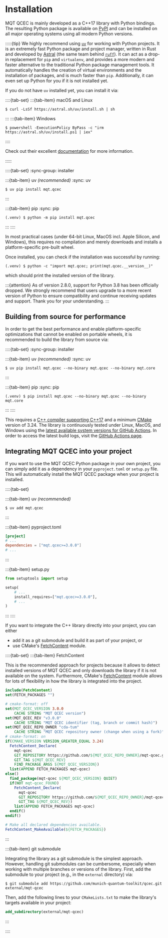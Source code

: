 # Installation

MQT QCEC is mainly developed as a C++17 library with Python bindings.
The resulting Python package is available on [PyPI](https://pypi.org/project/mqt.qcec/) and can be installed on all major operating systems using all modern Python versions.

:::::{tip}
We highly recommend using [`uv`](https://docs.astral.sh/uv/) for working with Python projects.
It is an extremely fast Python package and project manager, written in Rust and developed by [Astral](https://astral.sh/) (the same team behind [`ruff`](https://docs.astral.sh/ruff/)).
It can act as a drop-in replacement for `pip` and `virtualenv`, and provides a more modern and faster alternative to the traditional Python package management tools.
It automatically handles the creation of virtual environments and the installation of packages, and is much faster than `pip`.
Additionally, it can even set up Python for you if it is not installed yet.

If you do not have `uv` installed yet, you can install it via:

::::{tab-set}
:::{tab-item} macOS and Linux

```console
$ curl -LsSf https://astral.sh/uv/install.sh | sh
```

:::
:::{tab-item} Windows

```console
$ powershell -ExecutionPolicy ByPass -c "irm https://astral.sh/uv/install.ps1 | iex"
```

::::

Check out their excellent [documentation](https://docs.astral.sh/uv/) for more information.

:::::

::::{tab-set}
:sync-group: installer

:::{tab-item} uv _(recommended)_
:sync: uv

```console
$ uv pip install mqt.qcec
```

:::

:::{tab-item} pip
:sync: pip

```console
(.venv) $ python -m pip install mqt.qcec
```

:::
::::

In most practical cases (under 64-bit Linux, MacOS incl. Apple Silicon, and Windows), this requires no compilation and merely downloads and installs a platform-specific pre-built wheel.

Once installed, you can check if the installation was successful by running:

```console
(.venv) $ python -c "import mqt.qcec; print(mqt.qcec.__version__)"
```

which should print the installed version of the library.

:::{attention}
As of version 2.8.0, support for Python 3.8 has been officially dropped.
We strongly recommend that users upgrade to a more recent version of Python to ensure compatibility and continue receiving updates and support.
Thank you for your understanding.
:::

## Building from source for performance

In order to get the best performance and enable platform-specific optimizations that cannot be enabled on portable wheels, it is recommended to build the library from source via:

::::{tab-set}
:sync-group: installer

:::{tab-item} uv _(recommended)_
:sync: uv

```console
$ uv pip install mqt.qcec --no-binary mqt.qcec --no-binary mqt.core
```

:::

:::{tab-item} pip
:sync: pip

```console
(.venv) $ pip install mqt.qcec --no-binary mqt.qcec --no-binary mqt.core
```

:::
::::

This requires a [C++ compiler supporting C++17](https://en.wikipedia.org/wiki/List_of_compilers#C++_compilers) and a minimum [CMake](https://cmake.org/) version of 3.24.
The library is continuously tested under Linux, MacOS, and Windows using the [latest available system versions for GitHub Actions](https://github.com/actions/virtual-environments).
In order to access the latest build logs, visit the [GitHub Actions page](https://github.com/munich-quantum-toolkit/qcec/actions/workflows/ci.yml).

## Integrating MQT QCEC into your project

If you want to use the MQT QCEC Python package in your own project, you can simply add it as a dependency in your `pyproject.toml` or `setup.py` file.
This will automatically install the MQT QCEC package when your project is installed.

::::{tab-set}

:::{tab-item} uv _(recommended)_

```console
$ uv add mqt.qcec
```

:::

:::{tab-item} pyproject.toml

```toml
[project]
# ...
dependencies = ["mqt.qcec>=3.0.0"]
# ...
```

:::

:::{tab-item} setup.py

```python
from setuptools import setup

setup(
    # ...
    install_requires=["mqt.qcec>=3.0.0"],
    # ...
)
```

:::
::::

If you want to integrate the C++ library directly into your project, you can either

- add it as a git submodule and build it as part of your project, or
- use CMake's [FetchContent](https://cmake.org/cmake/help/latest/module/FetchContent.html) module.

::::{tab-set}
:::{tab-item} FetchContent

This is the recommended approach for projects because it allows to detect installed versions of MQT QCEC and only downloads the library if it is not available on the system.
Furthermore, CMake's [FetchContent](https://cmake.org/cmake/help/latest/module/FetchContent.html) module allows for lots of flexibility in how the library is integrated into the project.

```cmake
include(FetchContent)
set(FETCH_PACKAGES "")

# cmake-format: off
set(MQT_QCEC_VERSION 3.0.0
    CACHE STRING "MQT QCEC version")
set(MQT_QCEC_REV "v3.0.0"
    CACHE STRING "MQT QCEC identifier (tag, branch or commit hash)")
set(MQT_QCEC_REPO_OWNER "cda-tum"
    CACHE STRING "MQT QCEC repository owner (change when using a fork)")
# cmake-format: on
if(CMAKE_VERSION VERSION_GREATER_EQUAL 3.24)
  FetchContent_Declare(
    mqt-qcec
    GIT_REPOSITORY https://github.com/${MQT_QCEC_REPO_OWNER}/mqt-qcec.git
    GIT_TAG ${MQT_QCEC_REV}
    FIND_PACKAGE_ARGS ${MQT_QCEC_VERSION})
  list(APPEND FETCH_PACKAGES mqt-qcec)
else()
  find_package(mqt-qcec ${MQT_QCEC_VERSION} QUIET)
  if(NOT mqt-qcec_FOUND)
    FetchContent_Declare(
      mqt-qcec
      GIT_REPOSITORY https://github.com/${MQT_QCEC_REPO_OWNER}/mqt-qcec.git
      GIT_TAG ${MQT_QCEC_REV})
    list(APPEND FETCH_PACKAGES mqt-qcec)
  endif()
endif()

# Make all declared dependencies available.
FetchContent_MakeAvailable(${FETCH_PACKAGES})
```

:::

:::{tab-item} git submodule

Integrating the library as a git submodule is the simplest approach.
However, handling git submodules can be cumbersome, especially when working with multiple branches or versions of the library.
First, add the submodule to your project (e.g., in the `external` directory) via:

```console
$ git submodule add https://github.com/munich-quantum-toolkit/qcec.git external/mqt-qcec
```

Then, add the following lines to your `CMakeLists.txt` to make the library's targets available in your project:

```cmake
add_subdirectory(external/mqt-qcec)
```

:::

::::
